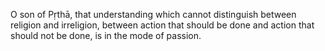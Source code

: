 O son of Pṛthā, that understanding which cannot distinguish between religion and irreligion, between action that should be done and action that should not be done, is in the mode of passion.